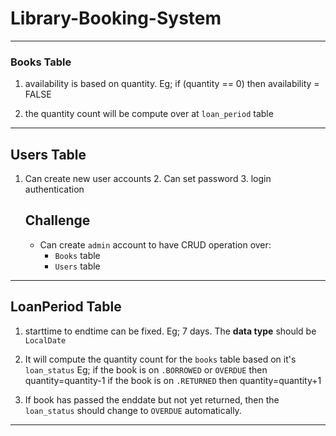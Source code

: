 # Library-Booking-System 
***


### Books Table

1. availability is based on quantity. Eg; if (quantity == 0) then availability = FALSE

2. the quantity count will be compute over at `loan_period` table

***


## Users Table

1. Can create new user accounts
    2. Can set password
    3. login authentication

    ## Challenge
    * Can create `admin` account to have CRUD operation over:
        * `Books` table
        * `Users` table

***


## LoanPeriod Table

1. starttime to endtime can be fixed. Eg; 7 days. The **data type** should be `LocalDate`

2.  It will compute the quantity count for the `books` table based on it's `loan_status`
        Eg; if the book is on `.BORROWED` or `OVERDUE` then  quantity=quantity-1
            if the book is on `.RETURNED` then  quantity=quantity+1
            
3. If book has passed the enddate but not yet returned, then the `loan_status` should change to `OVERDUE` automatically.

***
